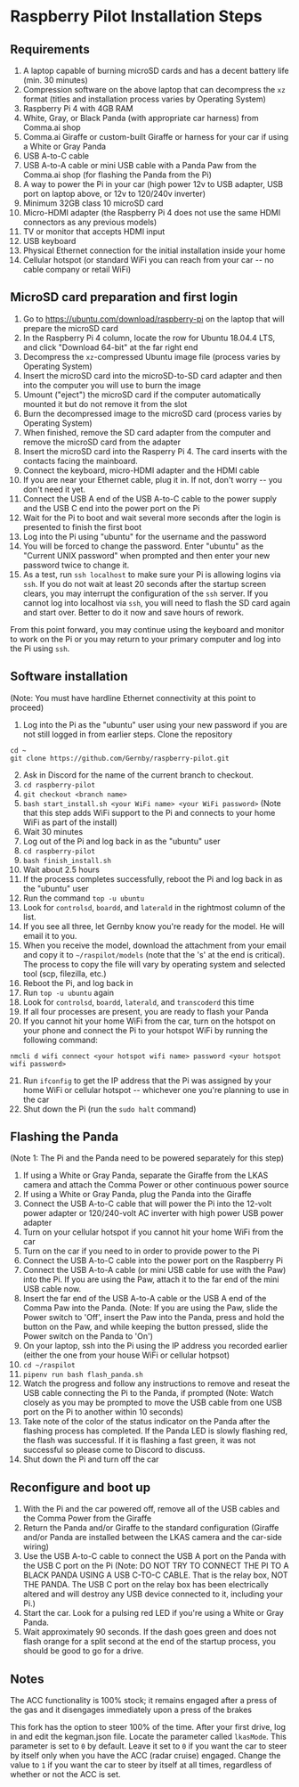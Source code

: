 # Raspberry Pilot Installation Steps

## Requirements

1. A laptop capable of burning microSD cards and has a decent battery life (min. 30 minutes)
2. Compression software on the above laptop that can decompress the `xz` format (titles and installation process varies by Operating System)
3. Raspberry Pi 4 with 4GB RAM
4. White, Gray, or Black Panda (with appropriate car harness) from Comma.ai shop
5. Comma.ai Giraffe or custom-built Giraffe or harness for your car if using a White or Gray Panda
6. USB A-to-C cable
7. USB A-to-A cable or mini USB cable with a Panda Paw from the Comma.ai shop (for flashing the Panda from the Pi)
8. A way to power the Pi in your car (high power 12v to USB adapter, USB port on laptop above, or 12v to 120/240v inverter)
9. Minimum 32GB class 10 microSD card
10. Micro-HDMI adapter (the Raspberry Pi 4 does not use the same HDMI connectors as any previous models)
11. TV or monitor that accepts HDMI input
12. USB keyboard
13. Physical Ethernet connection for the initial installation inside your home
14. Cellular hotspot (or standard WiFi you can reach from your car -- no cable company or retail WiFi)

## MicroSD card preparation and first login

1. Go to https://ubuntu.com/download/raspberry-pi on the laptop that will prepare the microSD card
2. In the Raspberry Pi 4 column, locate the row for Ubuntu 18.04.4 LTS, and click "Download 64-bit" at the far right end
3. Decompress the `xz`-compressed Ubuntu image file (process varies by Operating System)
4. Insert the microSD card into the microSD-to-SD card adapter and then into the computer you will use to burn the image
5. Umount ("eject") the microSD card if the computer automatically mounted it but do not remove it from the slot
6. Burn the decompressed image to the microSD card (process varies by Operating System)
7. When finished, remove the SD card adapter from the computer and remove the microSD card from the adapter
8. Insert the microSD card into the Rasperry Pi 4. The card inserts with the contacts facing the mainboard.
9. Connect the keyboard, micro-HDMI adapter and the HDMI cable
10. If you are near your Ethernet cable, plug it in. If not, don't worry -- you don't need it yet.
11. Connect the USB A end of the USB A-to-C cable to the power supply and the USB C end into the power port on the Pi
12. Wait for the Pi to boot and wait several more seconds after the login is presented to finish the first boot
13. Log into the Pi using "ubuntu" for the username and the password
14. You will be forced to change the password. Enter "ubuntu" as the "Current UNIX password" when prompted and then enter your new password twice to change it.
15. As a test, run `ssh localhost` to make sure your Pi is allowing logins via `ssh`. If you do not wait at least 20 seconds after the startup screen clears, you may interrupt the configuration of the `ssh` server. If you cannot log into localhost via `ssh`, you will need to flash the SD card again and start over. Better to do it now and save hours of rework.

From this point forward, you may continue using the keyboard and monitor to work on the Pi or you may return to your primary computer and log into the Pi using `ssh`.

## Software installation
(Note: You must have hardline Ethernet connectivity at this point to proceed)

1. Log into the Pi as the "ubuntu" user using your new password if you are not still logged in from earlier steps. Clone the repository

`cd ~`  
`git clone https://github.com/Gernby/raspberry-pilot.git`  

2. Ask in Discord for the name of the current branch to checkout.
3. `cd raspberry-pilot`
4. `git checkout <branch name>`
5. `bash start_install.sh <your WiFi name> <your WiFi password>` (Note that this step adds WiFi support to the Pi and connects to your home WiFi as part of the install)
6. Wait 30 minutes
7. Log out of the Pi and log back in as the "ubuntu" user
8. `cd raspberry-pilot`
9. `bash finish_install.sh`
10. Wait about 2.5 hours
11. If the process completes successfully, reboot the Pi and log back in as the "ubuntu" user
12. Run the command `top -u ubuntu`
13. Look for `controlsd`, `boardd`, and `laterald` in the rightmost column of the list.
14. If you see all three, let Gernby know you're ready for the model. He will email it to you.
15. When you receive the model, download the attachment from your email and copy it to `~/raspilot/models` (note that the 's' at the end is critical). The process to copy the file will vary by operating system and selected tool (scp, filezilla, etc.)
16. Reboot the Pi, and log back in
17. Run `top -u ubuntu` again
18. Look for `controlsd`, `boardd`, `laterald`, and `transcoderd` this time
19. If all four processes are present, you are ready to flash your Panda
20. If you cannot hit your home WiFi from the car, turn on the hotspot on your phone and connect the Pi to your hotspot WiFi by running the following command:

`nmcli d wifi connect <your hotspot wifi name> password <your hotspot wifi password>`

21. Run `ifconfig` to get the IP address that the Pi was assigned by your home WiFi or cellular hotspot -- whichever one you're planning to use in the car
22. Shut down the Pi (run the `sudo halt` command)

## Flashing the Panda
(Note 1: The Pi and the Panda need to be powered separately for this step)

1. If using a White or Gray Panda, separate the Giraffe from the LKAS camera and attach the Comma Power or other continuous power source
2. If using a White or Gray Panda, plug the Panda into the Giraffe
3. Connect the USB A-to-C cable that will power the Pi into the 12-volt power adapter or 120/240-volt AC inverter with high power USB power adapter
4. Turn on your cellular hotspot if you cannot hit your home WiFi from the car
5. Turn on the car if you need to in order to provide power to the Pi
6. Connect the USB A-to-C cable into the power port on the Raspberry Pi
7. Connect the USB A-to-A cable (or mini USB cable for use with the Paw) into the Pi. If you are using the Paw, attach it to the far end of the mini USB cable now.
8. Insert the far end of the USB A-to-A cable or the USB A end of the Comma Paw into the Panda.
(Note: If you are using the Paw, slide the Power switch to 'Off', insert the Paw into the Panda, press and hold the button on the Paw, and while keeping the button pressed, slide the Power switch on the Panda to 'On')
9. On your laptop, ssh into the Pi using the IP address you recorded earlier (either the one from your house WiFi or cellular hotpsot)
10. `cd ~/raspilot`
11. `pipenv run bash flash_panda.sh`
12. Watch the progress and follow any instructions to remove and reseat the USB cable connecting the Pi to the Panda, if prompted
(Note: Watch closely as you may be prompted to move the USB cable from one USB port on the Pi to another within 10 seconds)
13. Take note of the color of the status indicator on the Panda after the flashing process has completed. If the Panda LED is slowly flashing red, the flash was successful. If it is flashing a fast green, it was not successful so please come to Discord to discuss.
14. Shut down the Pi and turn off the car

## Reconfigure and boot up

1. With the Pi and the car powered off, remove all of the USB cables and the Comma Power from the Giraffe
2. Return the Panda and/or Giraffe to the standard configuration (Giraffe and/or Panda are installed between the LKAS camera and the car-side wiring)
3. Use the USB A-to-C cable to connect the USB A port on the Panda with the USB C port on the Pi (Note: DO NOT TRY TO CONNECT THE PI TO A BLACK PANDA USING A USB C-TO-C CABLE. That is the relay box, NOT THE PANDA. The USB C port on the relay box has been electrically altered and will destroy any USB device connected to it, including your Pi.)
3. Start the car. Look for a pulsing red LED if you're using a White or Gray Panda.
4. Wait approximately 90 seconds. If the dash goes green and does not flash orange for a split second at the end of the startup process, you should be good to go for a drive.

## Notes

The ACC functionality is 100% stock; it remains engaged after a press of the gas and it disengages immediately upon a press of the brakes

This fork has the option to steer 100% of the time. After your first drive, log in and edit the kegman.json file. Locate the parameter called `lkasMode`. This parameter is set to `0` by default. Leave it set to `0` if you want the car to steer by itself only when you have the ACC (radar cruise) engaged. Change the value to `1` if you want the car to steer by itself at all times, regardless of whether or not the ACC is set.
